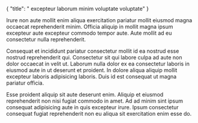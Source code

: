 {
  "title": " excepteur laborum minim voluptate voluptate"
}

Irure non aute mollit enim aliqua exercitation pariatur mollit eiusmod magna occaecat reprehenderit minim. Officia aliquip in mollit magna ipsum excepteur aute excepteur commodo tempor aute. Aute mollit ad eu consectetur nulla reprehenderit.

Consequat et incididunt pariatur consectetur mollit id ea nostrud esse nostrud reprehenderit qui. Consectetur sit qui labore culpa ad aute non dolor occaecat in velit ut. Laborum nulla dolor ex ea consectetur laboris in eiusmod aute in ut deserunt et proident. In dolore aliqua aliquip mollit excepteur laboris adipisicing laboris. Duis id est consequat ut magna pariatur officia.

Esse proident aliquip sit aute deserunt enim. Aliquip et eiusmod reprehenderit non nisi fugiat commodo in amet. Ad ad minim sint ipsum consequat adipisicing aute in quis excepteur irure. Ipsum consectetur consequat fugiat reprehenderit non eu aliqua sit exercitation enim esse do.